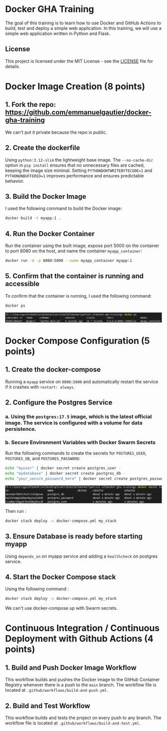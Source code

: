 # Docker GHA Training

The goal of this training is to learn how to use Docker and GitHub Actions to build, test and deploy a simple web application. In this training, we will use a simple web application written in Python and Flask.

## License

This project is licensed under the MIT License - see the [LICENSE](LICENSE) file for details.

# Docker Image Creation (8 points)

## 1. Fork the repo: https://github.com/emmanuelgautier/docker-gha-training
We can't put it private because the repo is public.

## 2. Create the dockerfile
Using `python:3.12-slim` the lightweight base image. The `--no-cache-dir` option in `pip install` ensures that no unnecessary files are cached, keeping the image size minimal. Setting `PYTHONDONTWRITEBYTECODE=1` and `PYTHONUNBUFFERED=1` improves performance and ensures predictable behavior.

## 3. Build the Docker Image
I used the following command to build the Docker image:
```bash
docker build -t myapp:1 .
```

## 4. Run the Docker Container
Run the container using the built image, expose port 5000 on the container to port 8080 on the host, and name the container `myapp_container`:
```bash
docker run -d -p 8080:5000 --name myapp_container myapp:1
```

## 5. Confirm that the container is running and accessible
To confirm that the container is running, I used the following command:
```bash
docker ps
```
![alt text](docker-ps.png)

# Docker Compose Configuration (5 points)

## 1. Create the docker-compose
Running a `myapp` service on `8080:5000` and automatically restart the service if it crashes with `restart: always`.

## 2. Configure the Postgres Service
### a. Using the `postgres:17.5` image, which is the latest official image. The service is configured with a volume for data persistence.  

### b. Secure Environment Variables with Docker Swarm Secrets

Run the following commands to create the secrets for `POSTGRES_USER`, `POSTGRES_DB`, and `POSTGRES_PASSWORD`:
```bash
echo "myuser" | docker secret create postgres_user -
echo "mydatabase" | docker secret create postgres_db -
echo "your_secure_password_here" | docker secret create postgres_password -
```
![alt text](docker-secrets.png)

Then run :
```bash
docker stack deploy -c docker-compose.yml my_stack
```

## 3. Ensure Database is ready before starting myapp

Using `depends_on` on myapp service and adding a `healthcheck` on postgres service.

## 4. Start the Docker Compose stack
Using the following command :
```bash 
docker stack deploy -c docker-compose.yml my_stack
```
We can't use docker-compose up with Swarm secrets.

# Continuous Integration / Continuous Deployment with Github Actions (4 points)

## 1. Build and Push Docker Image Workflow
This workflow builds and pushes the Docker image to the GitHub Container Registry whenever there is a push to the `main` branch. The workflow file is located at `.github/workflows/build-and-push.yml`.

## 2. Build and Test Workflow
This workflow builds and tests the project on every push to any branch. The workflow file is located at `.github/workflows/build-and-test.yml`.
